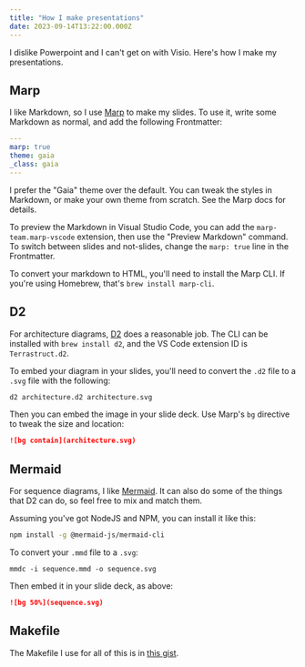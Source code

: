 ```yaml
---
title: "How I make presentations"
date: 2023-09-14T13:22:00.000Z
---
```


I dislike Powerpoint and I can't get on with Visio. Here's how I make my presentations.

## Marp

I like Markdown, so I use [Marp](https://marp.app/) to make my slides. To use it, write some Markdown as normal, and add the following Frontmatter:

```yaml
---
marp: true
theme: gaia
_class: gaia
---
```

I prefer the "Gaia" theme over the default. You can tweak the styles in Markdown, or make your own theme from scratch.
See the Marp docs for details.

To preview the Markdown in Visual Studio Code, you can add the `marp-team.marp-vscode` extension, then use the "Preview Markdown" command. To switch between slides and not-slides, change the `marp: true` line in the Frontmatter.

To convert your markdown to HTML, you'll need to install the Marp CLI. If you're using Homebrew, that's `brew install
marp-cli`.

## D2

For architecture diagrams, [D2](https://www.d2lang.com/) does a reasonable job. The CLI can be installed with `brew
install d2`, and the VS Code extension ID is `Terrastruct.d2`.

To embed your diagram in your slides, you'll need to convert the `.d2` file to a `.svg` file with the following:

```sh
d2 architecture.d2 architecture.svg
```

Then you can embed the image in your slide deck. Use Marp's `bg` directive to tweak the size and location:

```md
![bg contain](architecture.svg)
```

## Mermaid

For sequence diagrams, I like [Mermaid](https://mermaid.js.org/). It can also do some of the things that D2 can do, so
feel free to mix and match them.

Assuming you've got NodeJS and NPM, you can install it like this:

```sh
npm install -g @mermaid-js/mermaid-cli
```

To convert your `.mmd` file to a `.svg`:

```
mmdc -i sequence.mmd -o sequence.svg
```

Then embed it in your slide deck, as above:

```md
![bg 50%](sequence.svg)
```

## Makefile

The Makefile I use for all of this is in [this gist](https://gist.github.com/rlipscombe/293a2d8d217deb5cdb73bcb2e5d75ecd).
